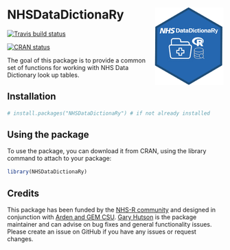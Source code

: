 
# NHSDataDictionaRy <img src="man/figures/logo.png" width="160px" align="right" />

  <!-- badges: start -->
  <!--[![R build status](https://github.com/StatsGary/NHSDataDictionaRy/workflows/R-CMD-check/badge.svg)](https://github.com/StatsGary/NHSDataDictionaRy/actions) -->
  <!-- badges: end -->

   <!-- badges: start -->
  [![Travis build status](https://travis-ci.com/StatsGary/NHSDataDictionaRy.svg?branch=master)](https://travis-ci.com/StatsGary/NHSDataDictionaRy)
  <!-- badges: end -->

 <!-- badges: start -->
  [![CRAN status](https://www.r-pkg.org/badges/version/NHSDataDictionaRy)](https://CRAN.R-project.org/package=NHSDataDictionaRy)
  <!-- badges: end -->
  
  
The goal of this package is to provide a common set of functions for working with NHS Data Dictionary look up tables. 

## Installation

``` r
# install.packages("NHSDataDictionaRy") # if not already installed

```

## Using the package

To use the package, you can download it from CRAN, using the library command to attach to your package:

``` r
library(NHSDataDictionaRy)

```

## Credits 

This package has been funded by the [NHS-R community]("https://nhsrcommunity.com/") and designed in conjunction with [Arden and GEM CSU]("https://www.ardengemcsu.nhs.uk/"). [Gary Hutson]("https://hutsons-hacks.info/") is the package maintainer and can advise on bug fixes and general functionality issues. Please create an issue on GitHub if you have any issues or request changes. 

